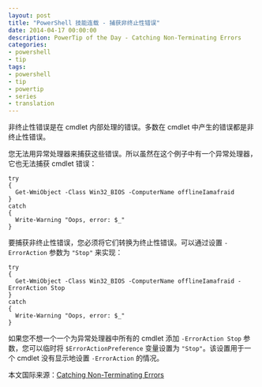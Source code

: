 ```yaml
---
layout: post
title: "PowerShell 技能连载 - 捕获非终止性错误"
date: 2014-04-17 00:00:00
description: PowerTip of the Day - Catching Non-Terminating Errors
categories:
- powershell
- tip
tags:
- powershell
- tip
- powertip
- series
- translation
---
```

非终止性错误是在 cmdlet 内部处理的错误。多数在 cmdlet 中产生的错误都是非终止性错误。

您无法用异常处理器来捕获这些错误。所以虽然在这个例子中有一个异常处理器，它也无法捕获 cmdlet 错误：

    try
    {
      Get-WmiObject -Class Win32_BIOS -ComputerName offlineIamafraid 
    }
    catch
    {
      Write-Warning "Oops, error: $_"
    } 
    

要捕获非终止性错误，您必须将它们转换为终止性错误。可以通过设置 `-ErrorAction` 参数为 `"Stop"` 来实现：

    try
    {
      Get-WmiObject -Class Win32_BIOS -ComputerName offlineIamafraid -ErrorAction Stop
    }
    catch
    {
      Write-Warning "Oops, error: $_"
    } 
    
如果您不想一个一个为异常处理器中所有的 cmdlet 添加 `-ErrorAction Stop` 参数，您可以临时将 `$ErrorActionPreference` 变量设置为 `"Stop"`。该设置用于一个 cmdlet 没有显示地设置 `-ErrorAction` 的情况。

<!--more-->
本文国际来源：[Catching Non-Terminating Errors](http://community.idera.com/powershell/powertips/b/tips/posts/catching-non-terminating-errors)
